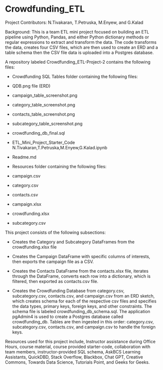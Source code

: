 # Crowdfunding_ETL

Project Contributors: N.Tivakaran, T.Petruska, M.Enyew, and G.Kalad

Background:  This is a team ETL mini project focused on building an ETL pipeline using Python, Pandas, and either Python dictionary methods or regular expressions to extract and transform the data.  The code transforms the data, creates four CSV files, which are then used to create an ERD and a table schema then the CSV file data is uploaded into a Postgres database.

A repository labeled Crowdfunding_ETL-Project-2 contains the following files:
* Crowdfunding SQL Tables folder containing the following files:
*   QDB.png file (ERD) 
*   campaign_table_screenshot.png
*   category_table_screenshot.png
*   contacts_table_screenshot.png
*   subcategory_table_screenshot.png
*   crowdfunding_db_final.sql

*   ETL_Mini_Project_Starter_Code N.Tivakaran,T.Petruska,M.Enyew,G.Kalad.ipynb
*   Readme.md
*   Resources folder containing the following files: 
*   campaign.csv
*   category.csv
*   contacts.csv
*   campaign.xlsx
*   crowdfunding.xlsx
*   subcategory.csv

This project consists of the following subsections:
* Creates the Category and Subcategory DataFrames from the crowdfunding.xlsx file
* Creates the Campaign DataFrame with specific columns of interests, then exports the campaign file as a CSV. 
* Creates the Contacts DataFrame from the contacts.xlsx file, iterates through the DataFrame, converts each row into a dictionary, which is filtered, then exported as contacts.csv file.

* Creates the Crowdfunding Database from category.csv, subcategory.csv, contacts.csv, and campaign.csv from an ERD sketch, which creates schema for each of the respective csv files and specifies the data types, primary keys, foreign keys, and other constraints. The schema file is labeled crowdfunding_db_schema.sql.  The application pgAdmin4 is used to create a Postgres database called crowdfunding_db.  Tables are then ingested in this order: category.csv, subcategory.csv, contacts.csv, and campaign.csv to handle the foreign keys. 

Resources used for this project include, Instructor assistance during Office Hours, course material, course provided starter-code, collaboration with team members, instructor-provided SQL schema, AskBCS Learning Assistants, QuickDBD, Stack Overflow, Blackbox, Chat GPT, Creative Commons, Towards Data Science, Tutorials Point, and Geeks for Geeks.
